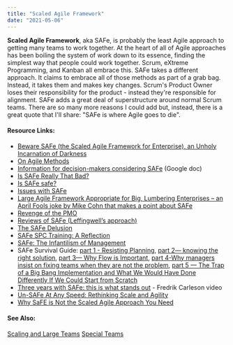 ```yaml
---
title: "Scaled Agile Framework"
date: "2021-05-06"
---
```


**Scaled Agile Framework**, aka SAFe, is probably the least Agile approach to getting many teams to work together. At the heart of all of Agile approaches has been boiling the system of work down to its essence, finding the simplest way that people could work together. Scrum, eXtreme Programming, and Kanban all embrace this. SAFe takes a different approach. It claims to embrace all of those methods as part of a grab bag. Instead, it takes them and makes key changes. Scrum's Product Owner loses their responsibility for the product - instead they're responsible for alignment. SAFe adds a great deal of superstructure around normal Scrum teams. There are so many more reasons I could add but, instead, there is a great quote that I'll share: "SAFe is where Agile goes to die".

#### Resource Links:

- [Beware SAFe (the Scaled Agile Framework for Enterprise), an Unholy Incarnation of Darkness](https://seandexter1.medium.com/beware-safe-the-scaled-agile-framework-for-enterprise-an-unholy-incarnation-of-darkness-bf6819f6943f)
- [On Agile Methods](https://www.geepawhill.org/2021/04/27/on-agile-methods/)
- [Information for decision-makers considering SAFe](https://docs.google.com/document/d/1EdkoKpURZREBOmArg4aopWTzOhvEPfCgTD-aLNMSTgg/edit#heading=h.51xpgdtmmgfr) (Google doc)
- [Is SAFe Really That Bad?](https://medium.com/the-liberators/in-depth-is-safe-really-that-bad-ed5c5c706e42)
- [Is SAFe safe?](https://www.davefarley.net/?p=337)
- [Issues with SAFe](https://ronjeffries.com/xprog/articles/issues-with-safe/)
- [Large Agile Framework Appropriate for Big, Lumbering Enterprises – an April Fools joke by Mike Cohn that makes a point about SAFe](https://lafable.com/)
- [Revenge of the PMO](https://www.svpg.com/revenge-of-the-pmo/)
- [Reviews of SAFe (Leffingwell’s approach)](https://ronjeffries.com/xprog/articles/safe-good-but-not-good-enough/)
- [The SAFe Delusion](https://safedelusion.com/)
- [SAFe SPC Training: A Reflection](https://danielgullo.tumblr.com/post/80172140950/safe-spc-training-a-reflection)
- [SAFe: The Infantilism of Management](https://thecynefin.co/safe-the-infantilism-of-management/)
- SAFe Survival Guide: [part 1 - Resisting Planning](https://medium.com/agileinsider/safe-survival-guide-part-1-resisting-planning-b34d4be6af97), [part 2— knowing the right solution](https://medium.com/agileinsider/safe-survival-guide-part-2-knowing-the-right-solution-824648c46d4d), [part 3— Why Flow is Important](https://medium.com/agileinsider/safe-survival-guide-part-3-why-flow-is-important-c10a350b2c0a), [part 4-Why managers insist on fixing teams when they are not the problem](https://medium.com/mastering-agility/safe-survival-guide-part-4-why-managers-insist-on-fixing-teams-when-they-are-not-the-problem-7b1f83b9a67d), [part 5 — The Trap of a Big Bang Implementation and What We Would Have Done Differently If We Could Start from Scratch](https://medium.com/mastering-agility/safe-survival-guide-part-5-the-trap-of-a-big-bang-implementation-and-what-we-would-have-done-26a2a15e498b)
- [Three years with SAFe: this is what stands out](https://www.youtube.com/watch?v=lPmkt7W2QYU) - Fredrik Carleson video
- [Un-SAFe At Any Speed: Rethinking Scale and Agility](https://www.linkedin.com/pulse/un-safe-any-speed-rethinking-scale-agility-sam-mcafee/)
- [Why SaFE is Not the Scaled Agile Approach You Need](https://agileforest.com/2018/06/24/why-safe-is-not-the-scaled-agile-approach-you-need)

#### See Also:

[Scaling and Large Teams](/glossary/scaling) [Special Teams](/glossary/special-teams)
